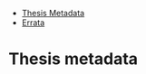  - [Thesis Metadata](#metadata)
 - [Errata](http://github.com/sureshHARDIYA/phd-resources/thesis/errata)



 # Thesis metadata

